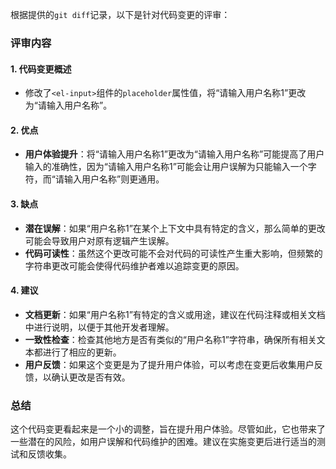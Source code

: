 根据提供的`git diff`记录，以下是针对代码变更的评审：

### 评审内容

#### 1. 代码变更概述
- 修改了`<el-input>`组件的`placeholder`属性值，将“请输入用户名称1”更改为“请输入用户名称”。

#### 2. 优点
- **用户体验提升**：将“请输入用户名称1”更改为“请输入用户名称”可能提高了用户输入的准确性，因为“请输入用户名称1”可能会让用户误解为只能输入一个字符，而“请输入用户名称”则更通用。

#### 3. 缺点
- **潜在误解**：如果“用户名称1”在某个上下文中具有特定的含义，那么简单的更改可能会导致用户对原有逻辑产生误解。
- **代码可读性**：虽然这个更改可能不会对代码的可读性产生重大影响，但频繁的字符串更改可能会使得代码维护者难以追踪变更的原因。

#### 4. 建议
- **文档更新**：如果“用户名称1”有特定的含义或用途，建议在代码注释或相关文档中进行说明，以便于其他开发者理解。
- **一致性检查**：检查其他地方是否有类似的“用户名称1”字符串，确保所有相关文本都进行了相应的更新。
- **用户反馈**：如果这个变更是为了提升用户体验，可以考虑在变更后收集用户反馈，以确认更改是否有效。

### 总结
这个代码变更看起来是一个小的调整，旨在提升用户体验。尽管如此，它也带来了一些潜在的风险，如用户误解和代码维护的困难。建议在实施变更后进行适当的测试和反馈收集。